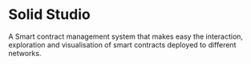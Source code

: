 # Solid Studio

A Smart contract management system that makes easy the interaction, exploration and visualisation of smart contracts deployed to different networks.
